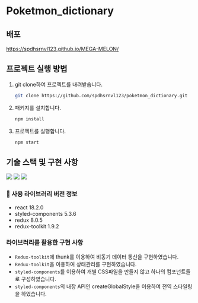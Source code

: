 # Poketmon_dictionary

## 배포
https://spdhsrnvl123.github.io/MEGA-MELON/


## 프로젝트 실행 방법
1. git clone하여 프로젝트를 내려받습니다.
    ```bash
    git clone https://github.com/spdhsrnvl123/poketmon_dictionary.git
    ```
2. 패키지를 설치합니다.
    ```bash
    npm install
    ```
3. 프로젝트를 실행합니다.
    ```bash
    npm start
    ```


## 기술 스택 및 구현 사항
<img src="https://img.shields.io/badge/react-61DAFB?style=for-the-badge&logo=react&logoColor=black"> <img src="https://img.shields.io/badge/redux-764ABC?style=for-the-badge&logo=redux&logoColor=black"> <img src="https://img.shields.io/badge/styled--components-DB7093?style=for-the-badge&logo=styled components&logoColor=black">
### 🌈 사용 라이브러리 버전 정보
- react 18.2.0
- styled-components 5.3.6
- redux 8.0.5
- redux-toolkit 1.9.2


### 라이브러리를 활용한 구현 사항
- `Redux-toolkit`에 thunk를 이용하여 비동기 데이터 통신을 구현하였습니다.
- `Redux-toolkit`을 이용하여 상태관리를 구현하였습니다.
- `styled-components`를 이용하여 개별 CSS파일을 만들지 않고 하나의 컴포넌트들로 구성하였습니다.
- `styled-components`의 내장 API인 createGlobalStyle을 이용하여 전역 스타일링을 하였습니다.
